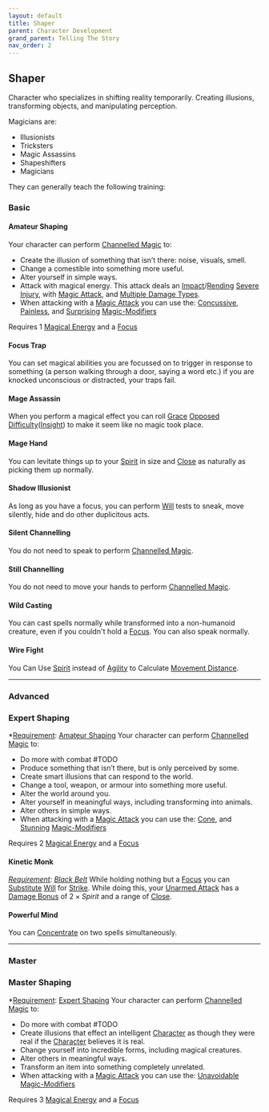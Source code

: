 ```yaml
---
layout: default
title: Shaper
parent: Character Development
grand_parent: Telling The Story
nav_order: 2
---
```

## Shaper
Character who specializes in shifting reality temporarily. Creating illusions, transforming objects, and manipulating perception.

Magicians are: 
* Illusionists
* Tricksters
* Magic Assassins
* Shapeshifters
* Magicians

They can generally teach the following training:

### Basic

#### Amateur Shaping
Your character can perform [Channelled Magic](Magic#Channelled%20Magic) to:
* Create the illusion of something that isn’t there: noise, visuals, smell.
* Change a comestible into something more useful. 
* Alter yourself in simple ways.
* Attack with magical energy. This attack deals an [Impact](Injury#Impact)/[Rending](Injury#Rending) [Severe Injury](Injury#Severe%20Injury), with [Magic Attack](Magic-Modifiers#Magic%20Attack), and [Multiple Damage Types](Weapon-Traits#Multiple%20Damage%20Types).
* When attacking with a [Magic Attack](Magic-Modifiers#Magic%20Attack) you can use the: [Concussive](Magic-Modifiers#Concussive), [Painless](Magic-Modifiers#Painless), and [Surprising](Magic-Modifiers#Surprising) [Magic-Modifiers](Magic-Modifiers)

 Requires 1 [Magical Energy](Magic#Magical%20Energy) and a [Focus](Example-Gear#Focus)

#### Focus Trap
You can set magical abilities you are focussed on to trigger in response to something (a person walking through a door, saying a word etc.) if you are knocked unconscious or distracted, your traps fail.

#### Mage Assassin
When you perform a magical effect you can roll [Grace](Agility#Grace) [Opposed Difficulty](Skills#Opposed%20Difficulty)([Insight](Intelligence#Insight)) to make it seem like no magic took place.

#### Mage Hand
You can levitate things up to your [Spirit](Spirit) in size and [Close](Movement#Close) as naturally as picking them up normally.

#### Shadow Illusionist
As long as you have a focus, you can perform [Will](Spirit#Will) tests to sneak, move silently, hide and do other duplicitous acts.

#### Silent Channelling
You do not need to speak to perform [Channelled Magic](Magic#Channelled%20Magic).

#### Still Channelling
You do not need to move your hands to perform [Channelled Magic](Magic#Channelled%20Magic).
#### Wild Casting
You can cast spells normally while transformed into a non-humanoid creature, even if you couldn't hold a [Focus](Example-Gear#Focus). You can also speak normally.

#### Wire Fight
You Can Use [Spirit](Spirit) instead of [Agility](Agility) to Calculate [Movement Distance](Stats#Movement%20Distance). 

---

### Advanced

### Expert Shaping
*[Requirement](Terminology#Requirement): [Amateur Shaping](#Amateur%20Shaping)
Your character can perform [Channelled Magic](Magic#Channelled%20Magic) to:
* Do more with combat #TODO
* Produce something that isn’t there, but is only perceived by some. 
* Create smart illusions that can respond to the world.
* Change a tool, weapon, or armour into something more useful. 
* Alter the world around you.
* Alter yourself in meaningful ways, including transforming into animals. 
* Alter others in simple ways.
* When attacking with a [Magic Attack](Magic-Modifiers#Magic%20Attack) you can use the: [Cone](Magic-Modifiers#Cone), and [Stunning](Magic-Modifiers#Stunning) [Magic-Modifiers](Magic-Modifiers)

 Requires 2 [Magical Energy](Magic#Magical%20Energy) and a [Focus](Example-Gear#Focus)

#### Kinetic Monk
*[Requirement](Terminology#Requirement): [Black Belt](Brawler#Black%20Belt)*
While holding nothing but a [Focus](Example-Gear#Focus) you can [Substitute](Terminology#Substitute) [Will](Spirit#Will) for [Strike](Strength#Strike). While doing this, your [Unarmed Attack](Terminology#Unarmed%20Attack) has a [Damage Bonus](Weapons#Damage%20Bonus) of $2 \times Spirit$ and a range of [Close](Movement#Close).

#### Powerful Mind
You can [Concentrate](Magic#Concentration) on two spells simultaneously.


---

### Master

### Master Shaping
*[Requirement](Terminology#Requirement): [Expert Shaping](#Expert%20Shaping)
Your character can perform [Channelled Magic](Magic#Channelled%20Magic) to:
* Do more with combat #TODO
* Create illusions that effect an intelligent [Character](Terminology#Character) as though they were real if the [Character](Terminology#Character) believes it is real.
* Change yourself into incredible forms, including magical creatures.
* Alter others in meaningful ways. 
* Transform an item into something completely unrelated.
* When attacking with a [Magic Attack](Magic-Modifiers#Magic%20Attack) you can use the: [Unavoidable](Magic-Modifiers#Unavoidable) [Magic-Modifiers](Magic-Modifiers)

 Requires 3 [Magical Energy](Magic#Magical%20Energy) and a [Focus](Example-Gear#Focus)
